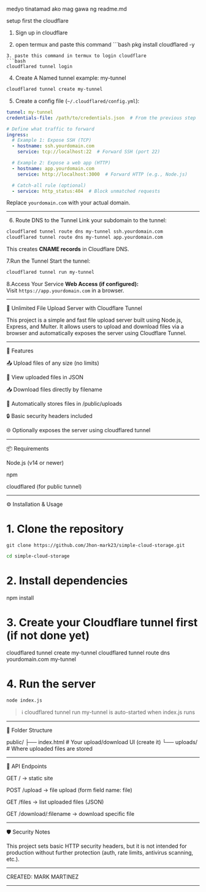 medyo tinatamad ako mag gawa ng readme.md

setup first the cloudflare 
1. Sign up in cloudflare

2. open termux and paste this command ```bash
   pkg install cloudflared -y
```
3. paste this command in termux to login cloudflare 
```bash
cloudflared tunnel login
```

4. Create A Named tunnel
   example: my-tunnel
```bash
cloudflared tunnel create my-tunnel
```

5. Create a config file (`~/.cloudflared/config.yml`):
```yaml
tunnel: my-tunnel
credentials-file: /path/to/credentials.json  # From the previous step

# Define what traffic to forward
ingress:
  # Example 1: Expose SSH (TCP)
  - hostname: ssh.yourdomain.com
    service: tcp://localhost:22  # Forward SSH (port 22)

  # Example 2: Expose a web app (HTTP)
  - hostname: app.yourdomain.com
    service: http://localhost:3000  # Forward HTTP (e.g., Node.js)

  # Catch-all rule (optional)
  - service: http_status:404  # Block unmatched requests
```
Replace `yourdomain.com` with your actual domain.


---

6. Route DNS to the Tunnel
Link your subdomain to the tunnel:
```bash
cloudflared tunnel route dns my-tunnel ssh.yourdomain.com
cloudflared tunnel route dns my-tunnel app.yourdomain.com
```
This creates **CNAME records** in Cloudflare DNS.

7.Run the Tunnel
Start the tunnel:
```bash
cloudflared tunnel run my-tunnel
```

8.Access Your Service
**Web Access (if configured):**  
  Visit `https://app.yourdomain.com` in a browser.

---


📂 Unlimited File Upload Server with Cloudflare Tunnel

This project is a simple and fast file upload server built using Node.js, Express, and Multer. It allows users to upload and download files via a browser and automatically exposes the server using Cloudflare Tunnel.


---

🚀 Features

📤 Upload files of any size (no limits)

🧾 View uploaded files in JSON

📥 Download files directly by filename

📂 Automatically stores files in /public/uploads

🔒 Basic security headers included

🌐 Optionally exposes the server using cloudflared tunnel



---

📦 Requirements

Node.js (v14 or newer)

npm

cloudflared (for public tunnel)



---

⚙️ Installation & Usage

# 1. Clone the repository
```git
git clone https://github.com/Jhon-mark23/simple-cloud-storage.git
```
```bash
cd simple-cloud-storage
```

# 2. Install dependencies
npm install

# 3. Create your Cloudflare tunnel first (if not done yet)
cloudflared tunnel create my-tunnel
cloudflared tunnel route dns yourdomain.com my-tunnel

# 4. Run the server
```node
node index.js
````
> ℹ️ cloudflared tunnel run my-tunnel is auto-started when index.js runs




---

📂 Folder Structure

public/
├── index.html      # Your upload/download UI (create it)
└── uploads/        # Where uploaded files are stored


---

🔗 API Endpoints

GET / → static site

POST /upload → file upload (form field name: file)

GET /files → list uploaded files (JSON)

GET /download/:filename → download specific file



---

🛡️ Security Notes

This project sets basic HTTP security headers, but it is not intended for production without further protection (auth, rate limits, antivirus scanning, etc.).


---

CREATED: MARK MARTINEZ 

---


